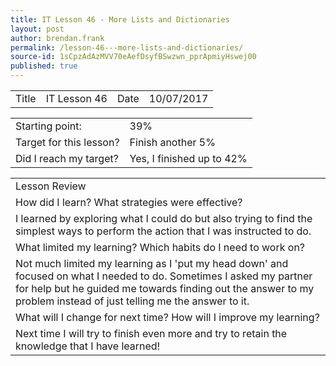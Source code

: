 ```yaml
---
title: IT Lesson 46 - More Lists and Dictionaries
layout: post
author: brendan.frank
permalink: /lesson-46---more-lists-and-dictionaries/
source-id: 1sCpzAdAzMVV70eAefDsyfBSwzwn_pprApmiyHswej00
published: true
---
```

<table>
  <tr>
    <td>Title</td>
    <td>IT Lesson 46</td>
    <td>Date</td>
    <td>10/07/2017</td>
  </tr>
</table>


<table>
  <tr>
    <td>Starting point:</td>
    <td>39%</td>
  </tr>
  <tr>
    <td>Target for this lesson?</td>
    <td>Finish another 5%</td>
  </tr>
  <tr>
    <td>Did I reach my target? </td>
    <td>Yes, I finished up to 42%</td>
  </tr>
</table>


<table>
  <tr>
    <td>Lesson Review</td>
  </tr>
  <tr>
    <td>How did I learn? What strategies were effective? </td>
  </tr>
  <tr>
    <td>I learned by exploring what I could do but also trying to find the simplest ways to perform the action that I was instructed to do.</td>
  </tr>
  <tr>
    <td>What limited my learning? Which habits do I need to work on? </td>
  </tr>
  <tr>
    <td>Not much limited my learning as I 'put my head down' and focused on what I needed to do. Sometimes I asked my partner for help but he guided me towards finding out the answer to my problem instead of just telling me the answer to it.</td>
  </tr>
  <tr>
    <td>What will I change for next time? How will I improve my learning?</td>
  </tr>
  <tr>
    <td>Next time I will try to finish even more and try to retain the knowledge that I have learned!</td>
  </tr>
</table>


